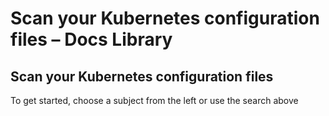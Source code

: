 # Scan your Kubernetes configuration files – Docs Library

##  Scan your Kubernetes configuration files

To get started, choose a subject from the left or use the search above

